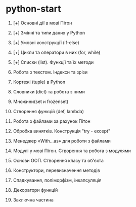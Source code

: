 # python-start

1. [+] Основні дії в мові Пітон 

2. [+] Змінні та типи даних у Python

3. [+] Умовні конструкції (if-else) 

4. [+] Цикли та оператори в них (for, while)

5. [+] Списки (list). Функції та їх методи

6. Робота з текстом. Індекси та зрізи

7. Кортежі (tuple) в Python

8. Словники (dict) та робота з ними

9. Множини(set и frozenset)

10. Створення функцій (def, lambda)

11. Робота з файлами за рахунок Пітон

12. Обробка винятків. Конструкція "try - except"

13. Менеджер «With...as» для роботи з файлами

14. Модулі у мові Пітон. Створення та робота з модулями

15. Основи ООП. Створення класу та об'єкта

16. Конструктори, перевизначення методів

17. Спадкування, поліморфізм, інкапсуляція

18. Декоратори функцій

19. Заключна частина